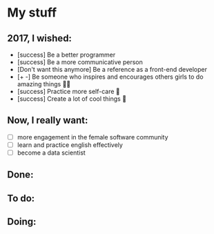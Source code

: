 # My stuff

## 2017, I wished:

- [success] Be a better programmer
- [success] Be a more communicative person
- [Don't want this anymore] Be a reference as a front-end developer
- [+ -] Be someone who inspires and encourages others girls to do amazing things :sparkling_heart::sparkles:
- [success] Practice more self-care :tulip:
- [success] Create a lot of cool things :whale:

## Now, I really want:

- [ ] more engagement in the female software community
- [ ] learn and practice english effectively
- [ ] become a data scientist

## Done:

## To do:

## Doing:
